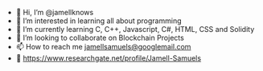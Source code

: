 - 👋 Hi, I’m @jamellknows
- 👀 I’m interested in learning all about programming
- 🌱 I’m currently learning C, C++, Javascript, C#, HTML, CSS and Solidity
- 💞️ I’m looking to collaborate on Blockchain Projects
- 📫 How to reach me jamellsamuels@googlemail.com
- 📖 https://www.researchgate.net/profile/Jamell-Samuels

<!---
jamellknows/jamellknows is a ✨ special ✨ repository because its `README.md` (this file) appears on your GitHub profile.
You can click the Preview link to take a look at your changes.
--->
